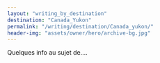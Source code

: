 ```yaml
---
layout: "writing_by_destination"
destination: "Canada_Yukon"
permalink: "/writing/destination/Canada_yukon/"
header-img: "assets/owner/hero/archive-bg.jpg"
---
```


Quelques info au sujet de....